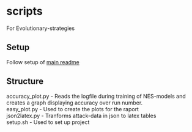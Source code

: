 # scripts
For Evolutionary-strategies

## Setup
Follow setup of [main readme](https://github.com/Evolutionary-strategies/Evolutionary-strategies)

## Structure
accuracy_plot.py - Reads the logfile during training of NES-models and creates a graph displaying accuracy over run number.   
easy_plot.py - Used to create the plots for the raport   
json2latex.py - Tranforms attack-data in json to latex tables   
setup.sh - Used to set up project

